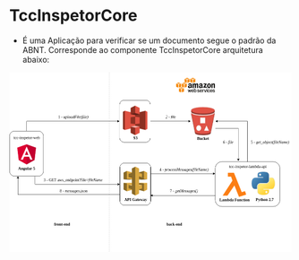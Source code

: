 # TccInspetorCore

 - É uma Aplicação para verificar se um documento segue o padrão da ABNT. Corresponde ao componente TccInspetorCore arquitetura abaixo:
 
 ![](https://github.com/ericknilsen/TccInspetorCore/blob/master/docs/Arquitetura_ABNT.png)

